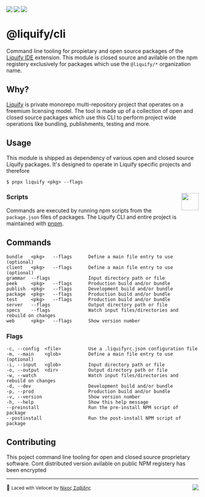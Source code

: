 <img align="left" src="https://img.shields.io/badge/closed%20source%20-f52c6e?label=&logoWidth=20&logo=github&logoColor=ffffff&labelColor=555&style=flat-square" /><img align="left" src="https://img.shields.io/circleci/build/github/panoply/liquify/circleci-project-setup?token=54a787fdd39139be0add226455eb4d07f34f9d3f&style=flat-square&logo=CircleCI&label=&labelColor=555" /><img align="left" src="https://img.shields.io/librariesio/release/npm/@liquify/specs?style=flat-square&label=&logoWidth=28&labelColor=555&logo=data:image/svg+xml;base64,PHN2ZyB4bWxucz0iaHR0cDovL3d3dy53My5vcmcvMjAwMC9zdmciIHZpZXdCb3g9IjAgMCAyNCA5LjMzIj48dGl0bGU+bnBtPC90aXRsZT48cGF0aCBkPSJNMCwwVjhINi42N1Y5LjMzSDEyVjhIMjRWMFpNNi42Nyw2LjY2SDUuMzN2LTRINHY0SDEuMzRWMS4zM0g2LjY3Wm00LDBWOEg4VjEuMzNoNS4zM1Y2LjY2SDEwLjY3Wm0xMiwwSDIxLjM0di00SDIwdjRIMTguNjd2LTRIMTcuMzR2NEgxNC42N1YxLjMzaDhabS0xMi00SDEyVjUuMzNIMTAuNjZaIiBzdHlsZT0iZmlsbDojZmZmIi8+PC9zdmc+" />
<br>

# @liquify/cli

Command line tooling for propietary and open source packages of the [Liquify IDE](#) extension. This module is closed source and avilable on the npm registery exclusively for packages which use the `@liquify/*` organization name.

## Why?

[Liquify](https://liquify.dev) is private monorepo multi-repository project that operates on a freemium licensing model. The tool is made up of a collection of open and closed source packages which use this CLI to perform project wide operations like bundling, publishments, testing and more.

## Usage

This module is shipped as dependency of various open and closed source Liquify packages. It's designed to operate in Liquify specific projects and therefore

```cli
$ pnpx liquify <pkg> --flags
```

### Scripts <img align="right" src="https://pnpm.js.org/img/logos/pnpm-standard.svg" width="45">

Commands are executed by running npm scripts from the `package.json` files of packages. The Liquify CLI and entire project is maintained with [pnpm](#).

## Commands

```cli
bundle   <pkg>   --flags      Define a main file entry to use (optional)
client   <pkg>   --flags      Define a main file entry to use (optional)
grammar  --flags              Input directory path or file
peek     <pkg>   --flags      Production build and/or bundle
publish  <pkg>   --flags      Development build and/or bundle
package  <pkg>   --flags      Production build and/or bundle
test     <pkg>   --flags      Production build and/or bundle
server   --flags              Output directory path or file
specs    --flags              Watch input files/directories and rebuild on changes
web      <pkg>   --flags      Show version number
```

### Flags

```cli
-c, --config  <file>          Use a .liquifyrc.json configuration file
-m, --main    <glob>          Define a main file entry to use (optional)
-i, --input   <glob>          Input directory path or file
-o, --output  <dir>           Output directory path or file
-w, --watch                   Watch input files/directories and rebuild on changes
-d, --dev                     Development build and/or bundle
-p, --prod                    Production build and/or bundle
-v, --version                 Show version number
-h, --help                    Show this help message
--preinstall                  Run the pre-install NPM script of package
--postinstall                 Run the post-install NPM script of package
```

## Contributing

This poject command line tooling for open and closed source proprietary software. Cont distributed version avilable on public NPM registery has been encrypted

<hr>

🥛 <small>Laced with Vellocet by [Νίκος Σαβίδης](mailto:nicos@gmx.com)</small> <img align="right" src="https://img.shields.io/badge/-@sisselsiv-1DA1F2?logo=twitter&logoColor=fff" />
